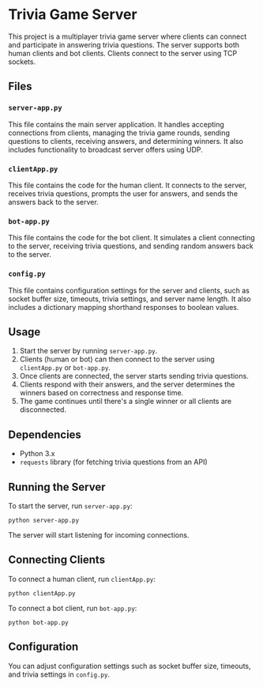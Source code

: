 # Trivia Game Server

This project is a multiplayer trivia game server where clients can connect and participate in answering trivia questions. The server supports both human clients and bot clients. Clients connect to the server using TCP sockets.

## Files

### `server-app.py`

This file contains the main server application. It handles accepting connections from clients, managing the trivia game rounds, sending questions to clients, receiving answers, and determining winners. It also includes functionality to broadcast server offers using UDP.

### `clientApp.py`

This file contains the code for the human client. It connects to the server, receives trivia questions, prompts the user for answers, and sends the answers back to the server.

### `bot-app.py`

This file contains the code for the bot client. It simulates a client connecting to the server, receiving trivia questions, and sending random answers back to the server.

### `config.py`

This file contains configuration settings for the server and clients, such as socket buffer size, timeouts, trivia settings, and server name length. It also includes a dictionary mapping shorthand responses to boolean values.

## Usage

1. Start the server by running `server-app.py`.
2. Clients (human or bot) can then connect to the server using `clientApp.py` or `bot-app.py`.
3. Once clients are connected, the server starts sending trivia questions.
4. Clients respond with their answers, and the server determines the winners based on correctness and response time.
5. The game continues until there's a single winner or all clients are disconnected.

## Dependencies

- Python 3.x
- `requests` library (for fetching trivia questions from an API)

## Running the Server

To start the server, run `server-app.py`:

```
python server-app.py
```

The server will start listening for incoming connections.

## Connecting Clients

To connect a human client, run `clientApp.py`:

```
python clientApp.py
```

To connect a bot client, run `bot-app.py`:

```
python bot-app.py
```

## Configuration

You can adjust configuration settings such as socket buffer size, timeouts, and trivia settings in `config.py`.
